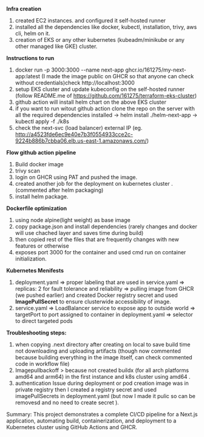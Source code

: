 **Infra creation**
1. created EC2 instances. and configured it self-hosted runner
2. installed all the dependencies like docker, kubectl, installation, trivy, aws cli, helm on it.
3. creation of EKS or any other kubernetes (kubeadm/minikube or any other managed like GKE) cluster.

**Instructions to run**
1. docker run -p 3000:3000 --name next-app ghcr.io/161275/my-next-app:latest (I made the image public on GHCR so that anyone can check without credentials)check http://localhost:3000
2. setup EKS cluster and update kubeconfig on the self-hosted runner (follow README.me of https://github.com/161275/terraform-eks-cluster)
3. github action will install helm chart on the above EKS cluster
4. if you want to run witout github action clone the repo on the server with all the required dependencies installed 
   -> helm install <release-name> ./helm-next-app
   -> kubectl apply -f ./k8s 
5. check the next-svc (load balancer) external IP (eg. http://a4523fde6ec9e40e7b3f0554933cce2c-9224b886b7cbba06.elb.us-east-1.amazonaws.com/)

**Flow github action pipeline**
1. Build docker image
2. trivy scan
3. login on GHCR using PAT and pushed the image.
4. created another job for the deployment on kubernetes cluster . (commented after helm packaging)
5. install helm package.

**Dockerfile optimization**
1. using node alpine(light weight) as base image 
2. copy package.json and install dependencies (rarely changes and docker will use chached layer and saves time during build)
3. then copied rest of the files that are frequently changes with new features or otherwise 
4. exposes port 3000 for the container and used cmd run on container initialization.

**Kubernetes Menifests**
1. deployment.yaml
   => proper labeling that are used in service.yaml
   => replicas: 2 for fault tolerance and reliability
   => pulling image from GHCR (we pushed earlier) and created Docker registry secret and used **ImagePullSecret** to ensure clusterwide accessibility of image.
2. service.yaml
   => LoadBalancer service to expose app to outside world
   => targetPort to port assigned to container in deployment.yaml
   => selector to direct targeted pods


**Troubleshooting steps:**
1. when copying .next directory after creating on local to save build time not downloading and uploading artifacts (though now commented because building everything in the image itself, can check commented code in workflow file)
2. Imagepullbackoff > because not created buildx (for all arch platforms amd64 and arm64) in the first instance and k8s cluster using amd64 .
3. authentication Issue during deployment or pod creation image was in private registry then I created a registry secret and used imagePullSecrets in deployment.yaml (but now I made it pulic so can be removesd and no need to create secret ).

Summary:
This project demonstrates a complete CI/CD pipeline for a Next.js application, automating build, containerization, and deployment to a Kubernetes cluster using GitHub Actions and GHCR.